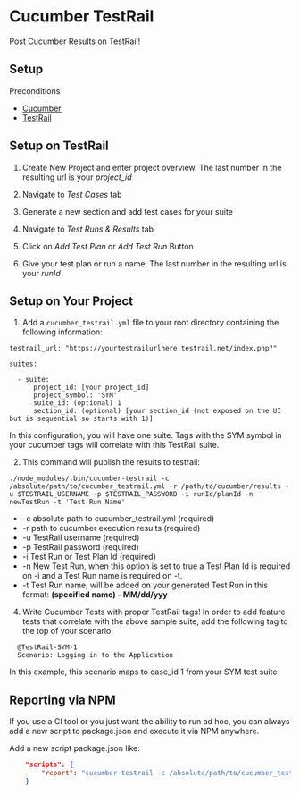 # Cucumber TestRail

Post Cucumber Results on TestRail!

## Setup

Preconditions

* [Cucumber](https://cucumber.io/docs#cucumber-implementations)
* [TestRail](http://www.gurock.com/testrail/)

Setup on TestRail
--

1) Create New Project and enter project overview. The last number in the resulting url is your *project_id*

2) Navigate to *Test Cases* tab

3) Generate a new section and add test cases for your suite

4) Navigate to *Test Runs & Results* tab

5) Click on *Add Test Plan* or *Add Test Run* Button

6) Give your test plan or run a name. The last number in the resulting url is your *runId*

Setup on Your Project
--

1) Add a `cucumber_testrail.yml` file to your root directory containing the following information:
  ```
  testrail_url: "https://yourtestrailurlhere.testrail.net/index.php?"

  suites:

    - suite:
        project_id: [your project_id]
        project_symbol: 'SYM'
        suite_id: (optional) 1
        section_id: (optional) [your section_id (not exposed on the UI but is sequential so starts with 1)]
  ```
  In this configuration, you will have one suite. Tags with the SYM symbol in your cucumber tags will correlate with this TestRail suite.

2) This command will publish the results to testrail:
  ```
  ./node_modules/.bin/cucumber-testrail -c /absolute/path/to/cucumber_testrail.yml -r /path/to/cucumber/results -u $TESTRAIL_USERNAME -p $TESTRAIL_PASSWORD -i runId/planId -n newTestRun -t 'Test Run Name'
  ```
  * -c absolute path to cucumber_testrail.yml (required)
  * -r path to cucumber execution results (required)
  * -u TestRail username (required)
  * -p TestRail password (required)
  * -i Test Run or Test Plan Id (required)
  * -n New Test Run, when this option is set to true a Test Plan Id is required on -i and a Test Run name is required on -t.
  * -t Test Run name, will be added on your generated Test Run in this format: **(specified name) - MM/dd/yyy**

4) Write Cucumber Tests with proper TestRail tags!
  In order to add feature tests that correlate with the above sample suite, add the following tag to the top of your scenario:
  ```
    @TestRail-SYM-1
    Scenario: Logging in to the Application
  ```
  In this example, this scenario maps to case_id 1 from your SYM test suite

Reporting via NPM
-----------------
If you use a CI tool or you just want the ability to run ad hoc, you can always add a new script to package.json
and execute it via NPM anywhere.

Add a new script package.json like:
```json
    "scripts": {
        "report": "cucumber-testrail -c /absolute/path/to/cucumber_testrail.yml -r /path/to/cucumber/results -u $TESTRAIL_USERNAME -p $TESTRAIL_PASSWORD -i runId/planId -n newTestRun -t 'Test Run Name'"
    }
```